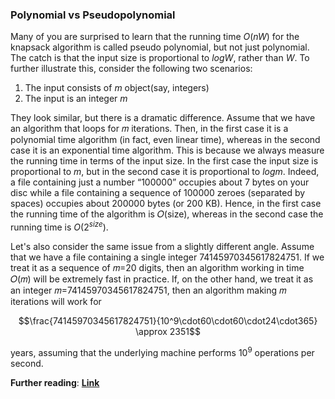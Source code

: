 ### Polynomial vs Pseudopolynomial

Many of you are surprised to learn that the running time $O(nW)$ for the knapsack algorithm is called pseudo polynomial, but not just polynomial. The catch is that the input size is proportional to $logW$, rather than $W$. To further illustrate this, consider the following two scenarios:<br>

1) The input consists of $m$ object(say, integers)
2) The input is an integer $m$

They look similar, but there is a dramatic difference. Assume that we have an algorithm that loops for 𝑚 iterations. Then, in the first case it is a polynomial time algorithm (in fact, even linear time), whereas in the second case it is an exponential time algorithm. This is because we always measure the running time in terms of the input size. In the first case the input size is proportional to $m$, but in the second case it is proportional to $logm$. Indeed, a file containing just a number “100000” occupies about 7 bytes on your disc while a file containing a sequence of 100000 zeroes (separated by spaces) occupies about 200000 bytes (or 200 KB). Hence, in the first case the running time of the algorithm is 
𝑂(size), whereas in the second case the running time is $O(2^{size})$.

Let's also consider the same issue from a slightly different angle. Assume that we have a file containing a single integer 74145970345617824751. If we treat it as a sequence of 𝑚=20 digits, then an algorithm working in time 𝑂(𝑚) will be extremely fast in practice. If, on the other hand, we treat it as an integer 𝑚=74145970345617824751, then an algorithm making 
𝑚 iterations will work for

$$\frac{74145970345617824751}{10^9\cdot60\cdot60\cdot24\cdot365} \approx 2351$$

years, assuming that the underlying machine performs $10^9$ operations per second.

**Further reading**: [**Link**](https://stackoverflow.com/questions/4538581/why-is-the-knapsack-problem-pseudo-polynomial#answer-4538668)

